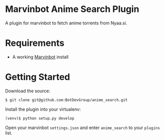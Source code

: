 # Marvinbot Anime Search Plugin

A plugin for marvinbot to fetch anime torrents from Nyaa.si.

# Requirements

-   A working [Marvinbot](https://github.com/BotDevGroup/marvin) install

# Getting Started

Download the source:

```
$ git clone git@github.com:BotDevGroup/anime_search.git
```

Install the plugin into your virtualenv:

```
(venv)$ python setup.py develop
```

Open your marvinbot `settings.json` and enter `anime_search` to your `plugins` list.
